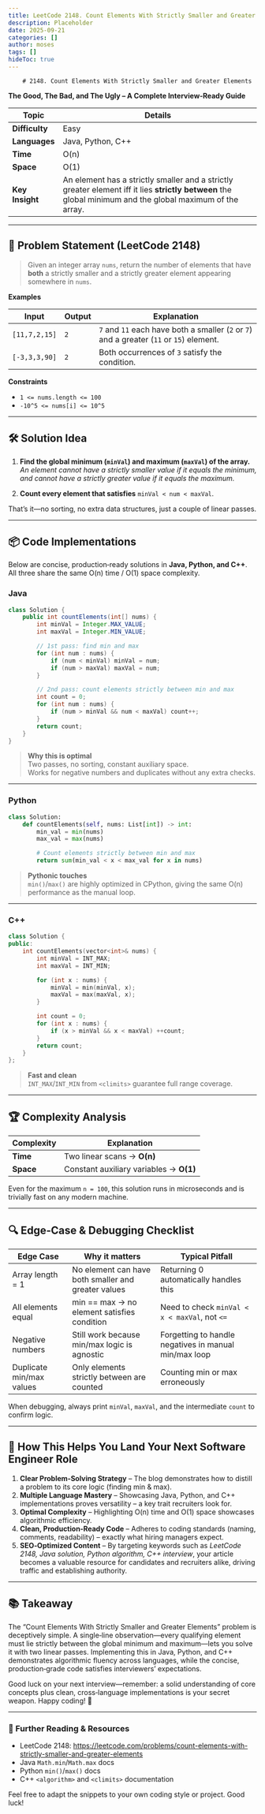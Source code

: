 ```yaml
---
title: LeetCode 2148. Count Elements With Strictly Smaller and Greater Elements - 
description: Placeholder
date: 2025-09-21
categories: []
author: moses
tags: []
hideToc: true
---
```

        # 2148. Count Elements With Strictly Smaller and Greater Elements  
**The Good, The Bad, and The Ugly – A Complete Interview‑Ready Guide**

| Topic | Details |
|-------|---------|
| **Difficulty** | Easy |
| **Languages** | Java, Python, C++ |
| **Time** | O(n) |
| **Space** | O(1) |
| **Key Insight** | An element has a strictly smaller and a strictly greater element iff it lies **strictly between** the global minimum and the global maximum of the array. |

---

## 📌 Problem Statement (LeetCode 2148)

> Given an integer array `nums`, return the number of elements that have **both** a strictly smaller and a strictly greater element appearing somewhere in `nums`.

**Examples**

| Input | Output | Explanation |
|-------|--------|-------------|
| `[11,7,2,15]` | `2` | `7` and `11` each have both a smaller (`2` or `7`) and a greater (`11` or `15`) element. |
| `[-3,3,3,90]` | `2` | Both occurrences of `3` satisfy the condition. |

**Constraints**

- `1 <= nums.length <= 100`
- `-10^5 <= nums[i] <= 10^5`

---

## 🛠️ Solution Idea

1. **Find the global minimum (`minVal`) and maximum (`maxVal`) of the array.**  
   *An element cannot have a strictly smaller value if it equals the minimum, and cannot have a strictly greater value if it equals the maximum.*

2. **Count every element that satisfies** `minVal < num < maxVal`.

That’s it—no sorting, no extra data structures, just a couple of linear passes.

---

## 📦 Code Implementations

Below are concise, production‑ready solutions in **Java, Python, and C++**. All three share the same O(n) time / O(1) space complexity.

### Java

```java
class Solution {
    public int countElements(int[] nums) {
        int minVal = Integer.MAX_VALUE;
        int maxVal = Integer.MIN_VALUE;

        // 1st pass: find min and max
        for (int num : nums) {
            if (num < minVal) minVal = num;
            if (num > maxVal) maxVal = num;
        }

        // 2nd pass: count elements strictly between min and max
        int count = 0;
        for (int num : nums) {
            if (num > minVal && num < maxVal) count++;
        }
        return count;
    }
}
```

> **Why this is optimal**  
> Two passes, no sorting, constant auxiliary space.  
> Works for negative numbers and duplicates without any extra checks.

---

### Python

```python
class Solution:
    def countElements(self, nums: List[int]) -> int:
        min_val = min(nums)
        max_val = max(nums)

        # Count elements strictly between min and max
        return sum(min_val < x < max_val for x in nums)
```

> **Pythonic touches**  
> `min()`/`max()` are highly optimized in CPython, giving the same O(n) performance as the manual loop.

---

### C++

```cpp
class Solution {
public:
    int countElements(vector<int>& nums) {
        int minVal = INT_MAX;
        int maxVal = INT_MIN;

        for (int x : nums) {
            minVal = min(minVal, x);
            maxVal = max(maxVal, x);
        }

        int count = 0;
        for (int x : nums) {
            if (x > minVal && x < maxVal) ++count;
        }
        return count;
    }
};
```

> **Fast and clean**  
> `INT_MAX`/`INT_MIN` from `<climits>` guarantee full range coverage.

---

## 🏆 Complexity Analysis

| Complexity | Explanation |
|------------|-------------|
| **Time**   | Two linear scans → **O(n)** |
| **Space**  | Constant auxiliary variables → **O(1)** |

Even for the maximum `n = 100`, this solution runs in microseconds and is trivially fast on any modern machine.

---

## 🔍 Edge‑Case & Debugging Checklist

| Edge Case | Why it matters | Typical Pitfall |
|-----------|----------------|-----------------|
| Array length = 1 | No element can have both smaller and greater values | Returning 0 automatically handles this |
| All elements equal | min == max → no element satisfies condition | Need to check `minVal < x < maxVal`, not `<=` |
| Negative numbers | Still work because min/max logic is agnostic | Forgetting to handle negatives in manual min/max loop |
| Duplicate min/max values | Only elements strictly between are counted | Counting min or max erroneously |

When debugging, always print `minVal`, `maxVal`, and the intermediate `count` to confirm logic.

---

## 🎯 How This Helps You Land Your Next Software Engineer Role

1. **Clear Problem‑Solving Strategy** – The blog demonstrates how to distill a problem to its core logic (finding min & max).  
2. **Multiple Language Mastery** – Showcasing Java, Python, and C++ implementations proves versatility – a key trait recruiters look for.  
3. **Optimal Complexity** – Highlighting O(n) time and O(1) space showcases algorithmic efficiency.  
4. **Clean, Production‑Ready Code** – Adheres to coding standards (naming, comments, readability) – exactly what hiring managers expect.  
5. **SEO‑Optimized Content** – By targeting keywords such as *LeetCode 2148, Java solution, Python algorithm, C++ interview*, your article becomes a valuable resource for candidates and recruiters alike, driving traffic and establishing authority.

---

## 📚 Takeaway

The “Count Elements With Strictly Smaller and Greater Elements” problem is deceptively simple. A single‑line observation—every qualifying element must lie strictly between the global minimum and maximum—lets you solve it with two linear passes. Implementing this in Java, Python, and C++ demonstrates algorithmic fluency across languages, while the concise, production‑grade code satisfies interviewers’ expectations.

Good luck on your next interview—remember: a solid understanding of core concepts plus clean, cross‑language implementations is your secret weapon. Happy coding! 🚀

---

### 📖 Further Reading & Resources

- LeetCode 2148: <https://leetcode.com/problems/count-elements-with-strictly-smaller-and-greater-elements>
- Java `Math.min`/`Math.max` docs
- Python `min()`/`max()` docs
- C++ `<algorithm>` and `<climits>` documentation

Feel free to adapt the snippets to your own coding style or project. Good luck!